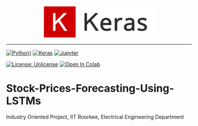 <p align="center"><img width="60%" src="ReadmeData/Keras.png" /></p>

--------------------------------------------------------------------------------
[![Python}](https://img.shields.io/badge/Python-3776AB.svg?style=for-the-badge&logo=Python&logoColor=white)](https://www.python.org/)
[![Keras](https://img.shields.io/badge/Keras-%23D00000.svg?style=for-the-badge&logo=Keras&logoColor=white)](https://keras.io/)
[![Jupyter](https://img.shields.io/badge/Jupyter-F37626.svg?style=for-the-badge&logo=Jupyter&logoColor=white)](https://jupyter.org/try)

[![License: Unlicense](https://img.shields.io/badge/license-Unlicense-blue.svg)](http://unlicense.org/)
[![Open In Colab](https://colab.research.google.com/assets/colab-badge.svg)](https://colab.research.google.com/drive/1U8eycLCa4OwAihw5NXFhK_WTJUADT2Ne?usp=sharing)

# Stock-Prices-Forecasting-Using-LSTMs
Industry Oriented Project, IIT Roorkee, Electrical Engineering Department
